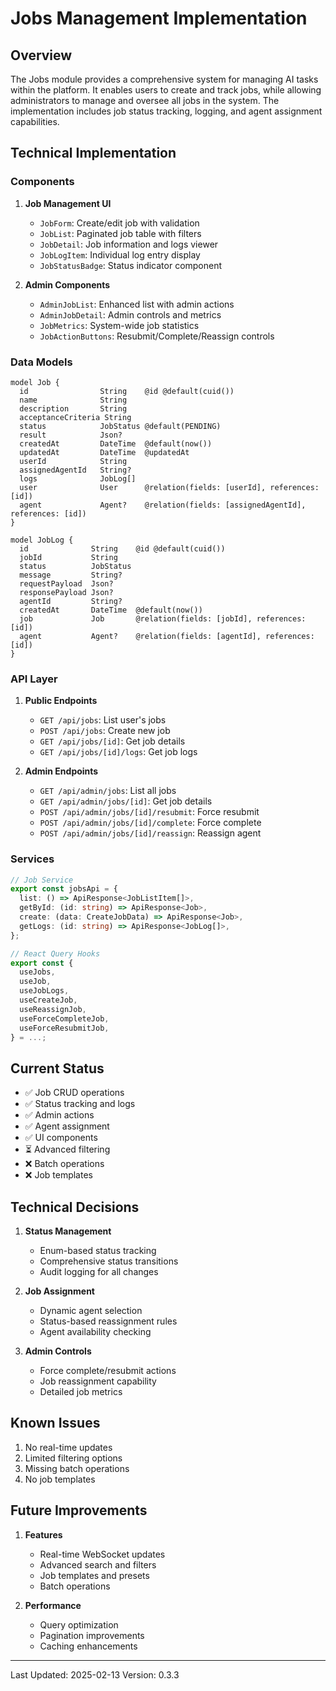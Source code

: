 # Jobs Management Implementation

## Overview

The Jobs module provides a comprehensive system for managing AI tasks within the platform. It enables users to create and track jobs, while allowing administrators to manage and oversee all jobs in the system. The implementation includes job status tracking, logging, and agent assignment capabilities.

## Technical Implementation

### Components

1. **Job Management UI**

   - `JobForm`: Create/edit job with validation
   - `JobList`: Paginated job table with filters
   - `JobDetail`: Job information and logs viewer
   - `JobLogItem`: Individual log entry display
   - `JobStatusBadge`: Status indicator component

2. **Admin Components**
   - `AdminJobList`: Enhanced list with admin actions
   - `AdminJobDetail`: Admin controls and metrics
   - `JobMetrics`: System-wide job statistics
   - `JobActionButtons`: Resubmit/Complete/Reassign controls

### Data Models

```prisma
model Job {
  id                String    @id @default(cuid())
  name              String
  description       String
  acceptanceCriteria String
  status            JobStatus @default(PENDING)
  result            Json?
  createdAt         DateTime  @default(now())
  updatedAt         DateTime  @updatedAt
  userId            String
  assignedAgentId   String?
  logs              JobLog[]
  user              User      @relation(fields: [userId], references: [id])
  agent             Agent?    @relation(fields: [assignedAgentId], references: [id])
}

model JobLog {
  id              String    @id @default(cuid())
  jobId           String
  status          JobStatus
  message         String?
  requestPayload  Json?
  responsePayload Json?
  agentId         String?
  createdAt       DateTime  @default(now())
  job             Job       @relation(fields: [jobId], references: [id])
  agent           Agent?    @relation(fields: [agentId], references: [id])
}
```

### API Layer

1. **Public Endpoints**

   - `GET /api/jobs`: List user's jobs
   - `POST /api/jobs`: Create new job
   - `GET /api/jobs/[id]`: Get job details
   - `GET /api/jobs/[id]/logs`: Get job logs

2. **Admin Endpoints**
   - `GET /api/admin/jobs`: List all jobs
   - `GET /api/admin/jobs/[id]`: Get job details
   - `POST /api/admin/jobs/[id]/resubmit`: Force resubmit
   - `POST /api/admin/jobs/[id]/complete`: Force complete
   - `POST /api/admin/jobs/[id]/reassign`: Reassign agent

### Services

```typescript
// Job Service
export const jobsApi = {
  list: () => ApiResponse<JobListItem[]>,
  getById: (id: string) => ApiResponse<Job>,
  create: (data: CreateJobData) => ApiResponse<Job>,
  getLogs: (id: string) => ApiResponse<JobLog[]>,
};

// React Query Hooks
export const {
  useJobs,
  useJob,
  useJobLogs,
  useCreateJob,
  useReassignJob,
  useForceCompleteJob,
  useForceResubmitJob,
} = ...;
```

## Current Status

- ✅ Job CRUD operations
- ✅ Status tracking and logs
- ✅ Admin actions
- ✅ Agent assignment
- ✅ UI components
- ⏳ Advanced filtering
- ❌ Batch operations
- ❌ Job templates

## Technical Decisions

1. **Status Management**

   - Enum-based status tracking
   - Comprehensive status transitions
   - Audit logging for all changes

2. **Job Assignment**

   - Dynamic agent selection
   - Status-based reassignment rules
   - Agent availability checking

3. **Admin Controls**
   - Force complete/resubmit actions
   - Job reassignment capability
   - Detailed job metrics

## Known Issues

1. No real-time updates
2. Limited filtering options
3. Missing batch operations
4. No job templates

## Future Improvements

1. **Features**

   - Real-time WebSocket updates
   - Advanced search and filters
   - Job templates and presets
   - Batch operations

2. **Performance**
   - Query optimization
   - Pagination improvements
   - Caching enhancements

---

Last Updated: 2025-02-13
Version: 0.3.3
